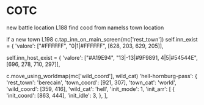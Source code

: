 # COTC
new battle location
L188
find cood from namelss town location

if a new town
L198
c.tap_inn_on_main_screen(mc['rest_town'])
self.inn_exist = {
	'valore': ["#FFFFFF", "0|1|#FFFFFF", [628, 203, 629, 205]],
	
self.inn_host_exist = {
	'valore': ["#A19E94", "13|-13|#9F9891, 4|5|#54544E", [696, 278, 710, 297]],



c.move_using_worldmap(mc['wild_coord'], wild_cat)
'hell-hornburg-pass': {
	'rest_town': 'berecain',
	'town_coord': [921, 307],
	'town_cat': 'world',
	'wild_coord': [359, 416],
	'wild_cat': 'hell',
	'init_mode': 1,
	'init_arr': [
		{
			'init_coord': [863, 444],
			'init_idle': 3,
		},
	],
